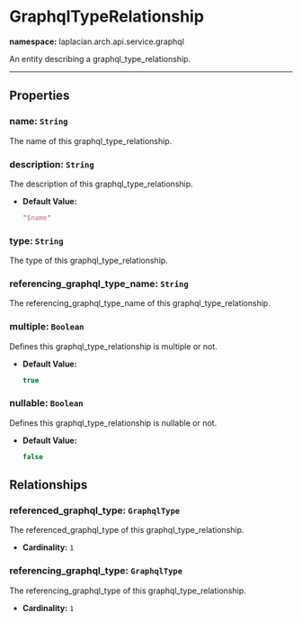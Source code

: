 # **GraphqlTypeRelationship**
**namespace:** laplacian.arch.api.service.graphql

An entity describing a graphql_type_relationship.



---

## Properties

### name: `String`
The name of this graphql_type_relationship.

### description: `String`
The description of this graphql_type_relationship.
- **Default Value:**
  ```kotlin
  "$name"
  ```

### type: `String`
The type of this graphql_type_relationship.

### referencing_graphql_type_name: `String`
The referencing_graphql_type_name of this graphql_type_relationship.

### multiple: `Boolean`
Defines this graphql_type_relationship is multiple or not.
- **Default Value:**
  ```kotlin
  true
  ```

### nullable: `Boolean`
Defines this graphql_type_relationship is nullable or not.
- **Default Value:**
  ```kotlin
  false
  ```

## Relationships

### referenced_graphql_type: `GraphqlType`
The referenced_graphql_type of this graphql_type_relationship.
- **Cardinality:** `1`

### referencing_graphql_type: `GraphqlType`
The referencing_graphql_type of this graphql_type_relationship.
- **Cardinality:** `1`